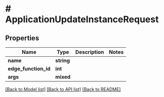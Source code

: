 # # ApplicationUpdateInstanceRequest

## Properties

Name | Type | Description | Notes
------------ | ------------- | ------------- | -------------
**name** | **string** |  |
**edge_function_id** | **int** |  |
**args** | **mixed** |  |

[[Back to Model list]](../../README.md#models) [[Back to API list]](../../README.md#endpoints) [[Back to README]](../../README.md)
